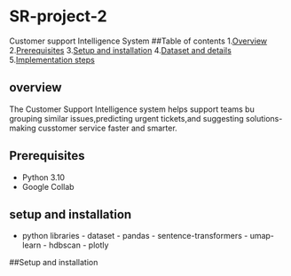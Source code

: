 # SR-project-2
Customer support Intelligence System
##Table of contents
1.[Overview](#overview)
2.[Prerequisites](#prerequisites)
3.[Setup and installation](#setup_and_installation)
4.[Dataset and details](#dataset_and_details)
5.[Implementation steps](#implementation_steps)



## overview
The Customer Support Intelligence system helps support teams bu grouping similar issues,predicting urgent tickets,and suggesting solutions-making cusstomer service faster and smarter.

## Prerequisites

- Python 3.10
- Google Collab

## setup and installation
- python libraries
          - dataset
          - pandas
          - sentence-transformers
          - umap-learn
          - hdbscan
          - plotly


##Setup and installation

